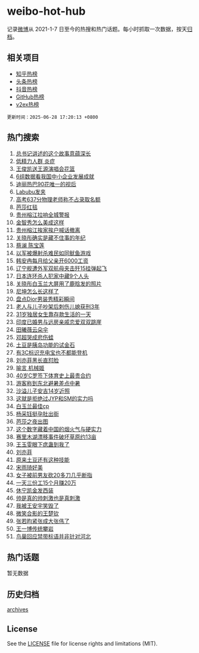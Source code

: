 # weibo-hot-hub

记录[微博](https://www.weibo.com)从 2021-1-7 日至今的热搜和热门话题。每小时抓取一次数据，按天[归档](archives)。

## 相关项目

- [知乎热榜](https://github.com/lonnyzhang423/zhihu-hot-hub)
- [头条热榜](https://github.com/lonnyzhang423/toutiao-hot-hub)
- [抖音热榜](https://github.com/lonnyzhang423/douyin-hot-hub)
- [GitHub热榜](https://github.com/lonnyzhang423/github-hot-hub)
- [v2ex热榜](https://github.com/lonnyzhang423/v2ex-hot-hub)


`更新时间：2025-06-28 17:20:13 +0800`

## 热门搜索

1. [总书记讲述的这个故事意蕴深长](https://m.weibo.cn/search?containerid=100103type%3D1%26t%3D10%26q%3D%23%E6%80%BB%E4%B9%A6%E8%AE%B0%E8%AE%B2%E8%BF%B0%E7%9A%84%E8%BF%99%E4%B8%AA%E6%95%85%E4%BA%8B%E6%84%8F%E8%95%B4%E6%B7%B1%E9%95%BF%23&stream_entry_id=51&isnewpage=1&extparam=seat%3D1%26q%3D%2523%25E6%2580%25BB%25E4%25B9%25A6%25E8%25AE%25B0%25E8%25AE%25B2%25E8%25BF%25B0%25E7%259A%2584%25E8%25BF%2599%25E4%25B8%25AA%25E6%2595%2585%25E4%25BA%258B%25E6%2584%258F%25E8%2595%25B4%25E6%25B7%25B1%25E9%2595%25BF%2523%26c_type%3D51%26dgr%3D0%26stream_entry_id%3D51%26cate%3D10103%26pos%3D0%26filter_type%3Drealtimehot%26display_time%3D1751102412%26pre_seqid%3D17511024123960160677766)
1. [低精力人群 炎症](https://m.weibo.cn/search?containerid=100103type%3D1%26t%3D10%26q%3D%E4%BD%8E%E7%B2%BE%E5%8A%9B%E4%BA%BA%E7%BE%A4+%E7%82%8E%E7%97%87&stream_entry_id=31&isnewpage=1&extparam=seat%3D1%26q%3D%25E4%25BD%258E%25E7%25B2%25BE%25E5%258A%259B%25E4%25BA%25BA%25E7%25BE%25A4%2520%25E7%2582%258E%25E7%2597%2587%26c_type%3D31%26dgr%3D0%26stream_entry_id%3D31%26cate%3D5001%26flag%3D2%26lcate%3D5001%26band_rank%3D1%26realpos%3D1%26pos%3D0%26filter_type%3Drealtimehot%26display_time%3D1751102412%26pre_seqid%3D17511024123960160677766)
1. [王俊凯送王源演唱会花篮](https://m.weibo.cn/search?containerid=100103type%3D1%26t%3D10%26q%3D%23%E7%8E%8B%E4%BF%8A%E5%87%AF%E9%80%81%E7%8E%8B%E6%BA%90%E6%BC%94%E5%94%B1%E4%BC%9A%E8%8A%B1%E7%AF%AE%23&stream_entry_id=31&isnewpage=1&extparam=seat%3D1%26q%3D%2523%25E7%258E%258B%25E4%25BF%258A%25E5%2587%25AF%25E9%2580%2581%25E7%258E%258B%25E6%25BA%2590%25E6%25BC%2594%25E5%2594%25B1%25E4%25BC%259A%25E8%258A%25B1%25E7%25AF%25AE%2523%26c_type%3D31%26dgr%3D0%26stream_entry_id%3D31%26cate%3D5001%26flag%3D1%26lcate%3D5001%26band_rank%3D2%26realpos%3D2%26pos%3D1%26filter_type%3Drealtimehot%26display_time%3D1751102412%26pre_seqid%3D17511024123960160677766)
1. [6组数据看我国中小企业发展成就](https://m.weibo.cn/search?containerid=100103type%3D1%26t%3D10%26q%3D%236%E7%BB%84%E6%95%B0%E6%8D%AE%E7%9C%8B%E6%88%91%E5%9B%BD%E4%B8%AD%E5%B0%8F%E4%BC%81%E4%B8%9A%E5%8F%91%E5%B1%95%E6%88%90%E5%B0%B1%23&stream_entry_id=31&isnewpage=1&extparam=seat%3D1%26q%3D%25236%25E7%25BB%2584%25E6%2595%25B0%25E6%258D%25AE%25E7%259C%258B%25E6%2588%2591%25E5%259B%25BD%25E4%25B8%25AD%25E5%25B0%258F%25E4%25BC%2581%25E4%25B8%259A%25E5%258F%2591%25E5%25B1%2595%25E6%2588%2590%25E5%25B0%25B1%2523%26c_type%3D31%26dgr%3D0%26stream_entry_id%3D31%26cate%3D5001%26flag%3D1%26lcate%3D5001%26band_rank%3D3%26realpos%3D3%26pos%3D2%26filter_type%3Drealtimehot%26display_time%3D1751102412%26pre_seqid%3D17511024123960160677766)
1. [迪丽热巴90花唯一的视后](https://m.weibo.cn/search?containerid=100103type%3D1%26t%3D10%26q%3D%23%E8%BF%AA%E4%B8%BD%E7%83%AD%E5%B7%B490%E8%8A%B1%E5%94%AF%E4%B8%80%E7%9A%84%E8%A7%86%E5%90%8E%23&stream_entry_id=31&isnewpage=1&extparam=seat%3D1%26q%3D%2523%25E8%25BF%25AA%25E4%25B8%25BD%25E7%2583%25AD%25E5%25B7%25B490%25E8%258A%25B1%25E5%2594%25AF%25E4%25B8%2580%25E7%259A%2584%25E8%25A7%2586%25E5%2590%258E%2523%26c_type%3D31%26dgr%3D0%26stream_entry_id%3D31%26cate%3D5001%26flag%3D2%26lcate%3D5001%26band_rank%3D4%26realpos%3D4%26pos%3D3%26filter_type%3Drealtimehot%26display_time%3D1751102412%26pre_seqid%3D17511024123960160677766)
1. [Labubu发夹](https://m.weibo.cn/search?containerid=100103type%3D1%26t%3D10%26q%3DLabubu%E5%8F%91%E5%A4%B9&stream_entry_id=31&isnewpage=1&extparam=seat%3D1%26q%3DLabubu%25E5%258F%2591%25E5%25A4%25B9%26c_type%3D31%26dgr%3D0%26stream_entry_id%3D31%26cate%3D5001%26flag%3D1%26lcate%3D5001%26band_rank%3D5%26realpos%3D5%26pos%3D4%26filter_type%3Drealtimehot%26display_time%3D1751102412%26pre_seqid%3D17511024123960160677766)
1. [高考637分物理老师称不占录取名额](https://m.weibo.cn/search?containerid=100103type%3D1%26t%3D10%26q%3D%23%E9%AB%98%E8%80%83637%E5%88%86%E7%89%A9%E7%90%86%E8%80%81%E5%B8%88%E7%A7%B0%E4%B8%8D%E5%8D%A0%E5%BD%95%E5%8F%96%E5%90%8D%E9%A2%9D%23&stream_entry_id=31&isnewpage=1&extparam=seat%3D1%26q%3D%2523%25E9%25AB%2598%25E8%2580%2583637%25E5%2588%2586%25E7%2589%25A9%25E7%2590%2586%25E8%2580%2581%25E5%25B8%2588%25E7%25A7%25B0%25E4%25B8%258D%25E5%258D%25A0%25E5%25BD%2595%25E5%258F%2596%25E5%2590%258D%25E9%25A2%259D%2523%26c_type%3D31%26dgr%3D0%26stream_entry_id%3D31%26cate%3D5001%26flag%3D0%26lcate%3D5001%26band_rank%3D6%26realpos%3D6%26pos%3D5%26filter_type%3Drealtimehot%26display_time%3D1751102412%26pre_seqid%3D17511024123960160677766)
1. [芭莎红毯](https://m.weibo.cn/search?containerid=100103type%3D1%26t%3D10%26q%3D%E8%8A%AD%E8%8E%8E%E7%BA%A2%E6%AF%AF&stream_entry_id=31&isnewpage=1&extparam=seat%3D1%26q%3D%25E8%258A%25AD%25E8%258E%258E%25E7%25BA%25A2%25E6%25AF%25AF%26c_type%3D31%26dgr%3D0%26stream_entry_id%3D31%26cate%3D5001%26flag%3D2%26lcate%3D5001%26band_rank%3D7%26realpos%3D7%26pos%3D6%26filter_type%3Drealtimehot%26display_time%3D1751102412%26pre_seqid%3D17511024123960160677766)
1. [贵州榕江拉响全城警报](https://m.weibo.cn/search?containerid=100103type%3D1%26t%3D10%26q%3D%23%E8%B4%B5%E5%B7%9E%E6%A6%95%E6%B1%9F%E6%8B%89%E5%93%8D%E5%85%A8%E5%9F%8E%E8%AD%A6%E6%8A%A5%23&stream_entry_id=31&isnewpage=1&extparam=seat%3D1%26q%3D%2523%25E8%25B4%25B5%25E5%25B7%259E%25E6%25A6%2595%25E6%25B1%259F%25E6%258B%2589%25E5%2593%258D%25E5%2585%25A8%25E5%259F%258E%25E8%25AD%25A6%25E6%258A%25A5%2523%26c_type%3D31%26dgr%3D0%26stream_entry_id%3D31%26cate%3D5001%26flag%3D0%26lcate%3D5001%26band_rank%3D8%26realpos%3D8%26pos%3D7%26filter_type%3Drealtimehot%26display_time%3D1751102412%26pre_seqid%3D17511024123960160677766)
1. [金智秀怎么美成这样](https://m.weibo.cn/search?containerid=100103type%3D1%26t%3D10%26q%3D%E9%87%91%E6%99%BA%E7%A7%80%E6%80%8E%E4%B9%88%E7%BE%8E%E6%88%90%E8%BF%99%E6%A0%B7&stream_entry_id=31&isnewpage=1&extparam=seat%3D1%26q%3D%25E9%2587%2591%25E6%2599%25BA%25E7%25A7%2580%25E6%2580%258E%25E4%25B9%2588%25E7%25BE%258E%25E6%2588%2590%25E8%25BF%2599%25E6%25A0%25B7%26c_type%3D31%26dgr%3D0%26stream_entry_id%3D31%26cate%3D5001%26flag%3D1%26lcate%3D5001%26band_rank%3D9%26realpos%3D9%26pos%3D8%26filter_type%3Drealtimehot%26display_time%3D1751102412%26pre_seqid%3D17511024123960160677766)
1. [贵州榕江挨家挨户喊话撤离](https://m.weibo.cn/search?containerid=100103type%3D1%26t%3D10%26q%3D%23%E8%B4%B5%E5%B7%9E%E6%A6%95%E6%B1%9F%E6%8C%A8%E5%AE%B6%E6%8C%A8%E6%88%B7%E5%96%8A%E8%AF%9D%E6%92%A4%E7%A6%BB%23&stream_entry_id=31&isnewpage=1&extparam=seat%3D1%26q%3D%2523%25E8%25B4%25B5%25E5%25B7%259E%25E6%25A6%2595%25E6%25B1%259F%25E6%258C%25A8%25E5%25AE%25B6%25E6%258C%25A8%25E6%2588%25B7%25E5%2596%258A%25E8%25AF%259D%25E6%2592%25A4%25E7%25A6%25BB%2523%26c_type%3D31%26dgr%3D0%26stream_entry_id%3D31%26cate%3D5001%26flag%3D1%26lcate%3D5001%26band_rank%3D10%26realpos%3D10%26pos%3D9%26filter_type%3Drealtimehot%26display_time%3D1751102412%26pre_seqid%3D17511024123960160677766)
1. [关晓彤确实是藏不住事的年纪](https://m.weibo.cn/search?containerid=100103type%3D1%26t%3D10%26q%3D%23%E5%85%B3%E6%99%93%E5%BD%A4%E7%A1%AE%E5%AE%9E%E6%98%AF%E8%97%8F%E4%B8%8D%E4%BD%8F%E4%BA%8B%E7%9A%84%E5%B9%B4%E7%BA%AA%23&stream_entry_id=31&isnewpage=1&extparam=seat%3D1%26q%3D%2523%25E5%2585%25B3%25E6%2599%2593%25E5%25BD%25A4%25E7%25A1%25AE%25E5%25AE%259E%25E6%2598%25AF%25E8%2597%258F%25E4%25B8%258D%25E4%25BD%258F%25E4%25BA%258B%25E7%259A%2584%25E5%25B9%25B4%25E7%25BA%25AA%2523%26c_type%3D31%26dgr%3D0%26stream_entry_id%3D31%26cate%3D5001%26flag%3D2%26lcate%3D5001%26band_rank%3D11%26realpos%3D11%26pos%3D10%26filter_type%3Drealtimehot%26display_time%3D1751102412%26pre_seqid%3D17511024123960160677766)
1. [蔡澜 陈宝莲](https://m.weibo.cn/search?containerid=100103type%3D1%26t%3D10%26q%3D%E8%94%A1%E6%BE%9C+%E9%99%88%E5%AE%9D%E8%8E%B2&stream_entry_id=31&isnewpage=1&extparam=seat%3D1%26q%3D%25E8%2594%25A1%25E6%25BE%259C%2520%25E9%2599%2588%25E5%25AE%259D%25E8%258E%25B2%26c_type%3D31%26dgr%3D0%26stream_entry_id%3D31%26cate%3D5001%26flag%3D0%26lcate%3D5001%26band_rank%3D12%26realpos%3D12%26pos%3D11%26filter_type%3Drealtimehot%26display_time%3D1751102412%26pre_seqid%3D17511024123960160677766)
1. [以军被爆射杀难民如同鱿鱼游戏](https://m.weibo.cn/search?containerid=100103type%3D1%26t%3D10%26q%3D%23%E4%BB%A5%E5%86%9B%E8%A2%AB%E7%88%86%E5%B0%84%E6%9D%80%E9%9A%BE%E6%B0%91%E5%A6%82%E5%90%8C%E9%B1%BF%E9%B1%BC%E6%B8%B8%E6%88%8F%23&stream_entry_id=31&isnewpage=1&extparam=seat%3D1%26q%3D%2523%25E4%25BB%25A5%25E5%2586%259B%25E8%25A2%25AB%25E7%2588%2586%25E5%25B0%2584%25E6%259D%2580%25E9%259A%25BE%25E6%25B0%2591%25E5%25A6%2582%25E5%2590%258C%25E9%25B1%25BF%25E9%25B1%25BC%25E6%25B8%25B8%25E6%2588%258F%2523%26c_type%3D31%26dgr%3D0%26stream_entry_id%3D31%26cate%3D5001%26flag%3D0%26lcate%3D5001%26band_rank%3D13%26realpos%3D13%26pos%3D12%26filter_type%3Drealtimehot%26display_time%3D1751102412%26pre_seqid%3D17511024123960160677766)
1. [韩安冉每月给父亲开6000工资](https://m.weibo.cn/search?containerid=100103type%3D1%26t%3D10%26q%3D%23%E9%9F%A9%E5%AE%89%E5%86%89%E6%AF%8F%E6%9C%88%E7%BB%99%E7%88%B6%E4%BA%B2%E5%BC%806000%E5%B7%A5%E8%B5%84%23&stream_entry_id=31&isnewpage=1&extparam=seat%3D1%26q%3D%2523%25E9%259F%25A9%25E5%25AE%2589%25E5%2586%2589%25E6%25AF%258F%25E6%259C%2588%25E7%25BB%2599%25E7%2588%25B6%25E4%25BA%25B2%25E5%25BC%25806000%25E5%25B7%25A5%25E8%25B5%2584%2523%26c_type%3D31%26dgr%3D0%26stream_entry_id%3D31%26cate%3D5001%26flag%3D1%26lcate%3D5001%26band_rank%3D14%26realpos%3D14%26pos%3D13%26filter_type%3Drealtimehot%26display_time%3D1751102412%26pre_seqid%3D17511024123960160677766)
1. [辽宁舰遭外军双航母夹击歼15挂弹起飞](https://m.weibo.cn/search?containerid=100103type%3D1%26t%3D10%26q%3D%23%E8%BE%BD%E5%AE%81%E8%88%B0%E9%81%AD%E5%A4%96%E5%86%9B%E5%8F%8C%E8%88%AA%E6%AF%8D%E5%A4%B9%E5%87%BB%E6%AD%BC15%E6%8C%82%E5%BC%B9%E8%B5%B7%E9%A3%9E%23&stream_entry_id=31&isnewpage=1&extparam=seat%3D1%26q%3D%2523%25E8%25BE%25BD%25E5%25AE%2581%25E8%2588%25B0%25E9%2581%25AD%25E5%25A4%2596%25E5%2586%259B%25E5%258F%258C%25E8%2588%25AA%25E6%25AF%258D%25E5%25A4%25B9%25E5%2587%25BB%25E6%25AD%25BC15%25E6%258C%2582%25E5%25BC%25B9%25E8%25B5%25B7%25E9%25A3%259E%2523%26c_type%3D31%26dgr%3D0%26stream_entry_id%3D31%26cate%3D5001%26flag%3D0%26lcate%3D5001%26band_rank%3D15%26realpos%3D15%26pos%3D14%26filter_type%3Drealtimehot%26display_time%3D1751102412%26pre_seqid%3D17511024123960160677766)
1. [日本连环杀人犯家中藏9个人头](https://m.weibo.cn/search?containerid=100103type%3D1%26t%3D10%26q%3D%23%E6%97%A5%E6%9C%AC%E8%BF%9E%E7%8E%AF%E6%9D%80%E4%BA%BA%E7%8A%AF%E5%AE%B6%E4%B8%AD%E8%97%8F9%E4%B8%AA%E4%BA%BA%E5%A4%B4%23&stream_entry_id=31&isnewpage=1&extparam=seat%3D1%26q%3D%2523%25E6%2597%25A5%25E6%259C%25AC%25E8%25BF%259E%25E7%258E%25AF%25E6%259D%2580%25E4%25BA%25BA%25E7%258A%25AF%25E5%25AE%25B6%25E4%25B8%25AD%25E8%2597%258F9%25E4%25B8%25AA%25E4%25BA%25BA%25E5%25A4%25B4%2523%26c_type%3D31%26dgr%3D0%26stream_entry_id%3D31%26cate%3D5001%26flag%3D2%26lcate%3D5001%26band_rank%3D16%26realpos%3D16%26pos%3D15%26filter_type%3Drealtimehot%26display_time%3D1751102412%26pre_seqid%3D17511024123960160677766)
1. [关晓彤白玉兰大屏用了鹿晗发的照片](https://m.weibo.cn/search?containerid=100103type%3D1%26t%3D10%26q%3D%23%E5%85%B3%E6%99%93%E5%BD%A4%E7%99%BD%E7%8E%89%E5%85%B0%E5%A4%A7%E5%B1%8F%E7%94%A8%E4%BA%86%E9%B9%BF%E6%99%97%E5%8F%91%E7%9A%84%E7%85%A7%E7%89%87%23&stream_entry_id=31&isnewpage=1&extparam=seat%3D1%26q%3D%2523%25E5%2585%25B3%25E6%2599%2593%25E5%25BD%25A4%25E7%2599%25BD%25E7%258E%2589%25E5%2585%25B0%25E5%25A4%25A7%25E5%25B1%258F%25E7%2594%25A8%25E4%25BA%2586%25E9%25B9%25BF%25E6%2599%2597%25E5%258F%2591%25E7%259A%2584%25E7%2585%25A7%25E7%2589%2587%2523%26c_type%3D31%26dgr%3D0%26stream_entry_id%3D31%26cate%3D5001%26flag%3D0%26lcate%3D5001%26band_rank%3D17%26realpos%3D17%26pos%3D16%26filter_type%3Drealtimehot%26display_time%3D1751102412%26pre_seqid%3D17511024123960160677766)
1. [尼坤怎么长这样了](https://m.weibo.cn/search?containerid=100103type%3D1%26t%3D10%26q%3D%23%E5%B0%BC%E5%9D%A4%E6%80%8E%E4%B9%88%E9%95%BF%E8%BF%99%E6%A0%B7%E4%BA%86%23&stream_entry_id=31&isnewpage=1&extparam=seat%3D1%26q%3D%2523%25E5%25B0%25BC%25E5%259D%25A4%25E6%2580%258E%25E4%25B9%2588%25E9%2595%25BF%25E8%25BF%2599%25E6%25A0%25B7%25E4%25BA%2586%2523%26c_type%3D31%26dgr%3D0%26stream_entry_id%3D31%26cate%3D5001%26flag%3D0%26lcate%3D5001%26band_rank%3D18%26realpos%3D18%26pos%3D17%26filter_type%3Drealtimehot%26display_time%3D1751102412%26pre_seqid%3D17511024123960160677766)
1. [盘点Dior男装秀精彩瞬间](https://m.weibo.cn/search?containerid=100103type%3D1%26t%3D10%26q%3D%23%E7%9B%98%E7%82%B9Dior%E7%94%B7%E8%A3%85%E7%A7%80%E7%B2%BE%E5%BD%A9%E7%9E%AC%E9%97%B4%23&stream_entry_id=31&isnewpage=1&extparam=seat%3D1%26q%3D%2523%25E7%259B%2598%25E7%2582%25B9Dior%25E7%2594%25B7%25E8%25A3%2585%25E7%25A7%2580%25E7%25B2%25BE%25E5%25BD%25A9%25E7%259E%25AC%25E9%2597%25B4%2523%26c_type%3D31%26dgr%3D0%26stream_entry_id%3D31%26cate%3D5001%26flag%3D1%26lcate%3D5001%26band_rank%3D19%26realpos%3D19%26pos%3D18%26filter_type%3Drealtimehot%26display_time%3D1751102412%26pre_seqid%3D17511024123960160677766)
1. [老人与儿子吵架后刺伤儿媳获刑3年](https://m.weibo.cn/search?containerid=100103type%3D1%26t%3D10%26q%3D%23%E8%80%81%E4%BA%BA%E4%B8%8E%E5%84%BF%E5%AD%90%E5%90%B5%E6%9E%B6%E5%90%8E%E5%88%BA%E4%BC%A4%E5%84%BF%E5%AA%B3%E8%8E%B7%E5%88%913%E5%B9%B4%23&stream_entry_id=31&isnewpage=1&extparam=seat%3D1%26q%3D%2523%25E8%2580%2581%25E4%25BA%25BA%25E4%25B8%258E%25E5%2584%25BF%25E5%25AD%2590%25E5%2590%25B5%25E6%259E%25B6%25E5%2590%258E%25E5%2588%25BA%25E4%25BC%25A4%25E5%2584%25BF%25E5%25AA%25B3%25E8%258E%25B7%25E5%2588%25913%25E5%25B9%25B4%2523%26c_type%3D31%26dgr%3D0%26stream_entry_id%3D31%26cate%3D5001%26flag%3D1%26lcate%3D5001%26band_rank%3D20%26realpos%3D20%26pos%3D19%26filter_type%3Drealtimehot%26display_time%3D1751102412%26pre_seqid%3D17511024123960160677766)
1. [31岁独居女生靠存款生活的一天](https://m.weibo.cn/search?containerid=100103type%3D1%26t%3D10%26q%3D31%E5%B2%81%E7%8B%AC%E5%B1%85%E5%A5%B3%E7%94%9F%E9%9D%A0%E5%AD%98%E6%AC%BE%E7%94%9F%E6%B4%BB%E7%9A%84%E4%B8%80%E5%A4%A9&stream_entry_id=31&isnewpage=1&extparam=seat%3D1%26q%3D31%25E5%25B2%2581%25E7%258B%25AC%25E5%25B1%2585%25E5%25A5%25B3%25E7%2594%259F%25E9%259D%25A0%25E5%25AD%2598%25E6%25AC%25BE%25E7%2594%259F%25E6%25B4%25BB%25E7%259A%2584%25E4%25B8%2580%25E5%25A4%25A9%26c_type%3D31%26dgr%3D0%26stream_entry_id%3D31%26cate%3D5001%26flag%3D0%26lcate%3D5001%26band_rank%3D21%26realpos%3D21%26pos%3D20%26filter_type%3Drealtimehot%26display_time%3D1751102412%26pre_seqid%3D17511024123960160677766)
1. [印度已婚男与远房亲戚恋爱双双跳崖](https://m.weibo.cn/search?containerid=100103type%3D1%26t%3D10%26q%3D%23%E5%8D%B0%E5%BA%A6%E5%B7%B2%E5%A9%9A%E7%94%B7%E4%B8%8E%E8%BF%9C%E6%88%BF%E4%BA%B2%E6%88%9A%E6%81%8B%E7%88%B1%E5%8F%8C%E5%8F%8C%E8%B7%B3%E5%B4%96%23&stream_entry_id=31&isnewpage=1&extparam=seat%3D1%26q%3D%2523%25E5%258D%25B0%25E5%25BA%25A6%25E5%25B7%25B2%25E5%25A9%259A%25E7%2594%25B7%25E4%25B8%258E%25E8%25BF%259C%25E6%2588%25BF%25E4%25BA%25B2%25E6%2588%259A%25E6%2581%258B%25E7%2588%25B1%25E5%258F%258C%25E5%258F%258C%25E8%25B7%25B3%25E5%25B4%2596%2523%26c_type%3D31%26dgr%3D0%26stream_entry_id%3D31%26cate%3D5001%26flag%3D1%26lcate%3D5001%26band_rank%3D22%26realpos%3D22%26pos%3D21%26filter_type%3Drealtimehot%26display_time%3D1751102412%26pre_seqid%3D17511024123960160677766)
1. [田曦薇云朵伞](https://m.weibo.cn/search?containerid=100103type%3D1%26t%3D10%26q%3D%23%E7%94%B0%E6%9B%A6%E8%96%87%E4%BA%91%E6%9C%B5%E4%BC%9E%23&stream_entry_id=31&isnewpage=1&extparam=seat%3D1%26q%3D%2523%25E7%2594%25B0%25E6%259B%25A6%25E8%2596%2587%25E4%25BA%2591%25E6%259C%25B5%25E4%25BC%259E%2523%26c_type%3D31%26dgr%3D0%26stream_entry_id%3D31%26cate%3D5001%26flag%3D1%26lcate%3D5001%26band_rank%3D23%26realpos%3D23%26pos%3D22%26filter_type%3Drealtimehot%26display_time%3D1751102412%26pre_seqid%3D17511024123960160677766)
1. [邓超哭成悲伤蛙](https://m.weibo.cn/search?containerid=100103type%3D1%26t%3D10%26q%3D%E9%82%93%E8%B6%85%E5%93%AD%E6%88%90%E6%82%B2%E4%BC%A4%E8%9B%99&stream_entry_id=31&isnewpage=1&extparam=seat%3D1%26q%3D%25E9%2582%2593%25E8%25B6%2585%25E5%2593%25AD%25E6%2588%2590%25E6%2582%25B2%25E4%25BC%25A4%25E8%259B%2599%26c_type%3D31%26dgr%3D0%26stream_entry_id%3D31%26cate%3D5001%26flag%3D0%26lcate%3D5001%26band_rank%3D24%26realpos%3D24%26pos%3D23%26filter_type%3Drealtimehot%26display_time%3D1751102412%26pre_seqid%3D17511024123960160677766)
1. [土豆是胰岛功能的试金石](https://m.weibo.cn/search?containerid=100103type%3D1%26t%3D10%26q%3D%23%E5%9C%9F%E8%B1%86%E6%98%AF%E8%83%B0%E5%B2%9B%E5%8A%9F%E8%83%BD%E7%9A%84%E8%AF%95%E9%87%91%E7%9F%B3%23&stream_entry_id=31&isnewpage=1&extparam=seat%3D1%26q%3D%2523%25E5%259C%259F%25E8%25B1%2586%25E6%2598%25AF%25E8%2583%25B0%25E5%25B2%259B%25E5%258A%259F%25E8%2583%25BD%25E7%259A%2584%25E8%25AF%2595%25E9%2587%2591%25E7%259F%25B3%2523%26c_type%3D31%26dgr%3D0%26stream_entry_id%3D31%26cate%3D5001%26flag%3D0%26lcate%3D5001%26band_rank%3D25%26realpos%3D25%26pos%3D24%26filter_type%3Drealtimehot%26display_time%3D1751102412%26pre_seqid%3D17511024123960160677766)
1. [有3C标识充电宝也不都能登机](https://m.weibo.cn/search?containerid=100103type%3D1%26t%3D10%26q%3D%23%E6%9C%893C%E6%A0%87%E8%AF%86%E5%85%85%E7%94%B5%E5%AE%9D%E4%B9%9F%E4%B8%8D%E9%83%BD%E8%83%BD%E7%99%BB%E6%9C%BA%23&stream_entry_id=31&isnewpage=1&extparam=seat%3D1%26q%3D%2523%25E6%259C%25893C%25E6%25A0%2587%25E8%25AF%2586%25E5%2585%2585%25E7%2594%25B5%25E5%25AE%259D%25E4%25B9%259F%25E4%25B8%258D%25E9%2583%25BD%25E8%2583%25BD%25E7%2599%25BB%25E6%259C%25BA%2523%26c_type%3D31%26dgr%3D0%26stream_entry_id%3D31%26cate%3D5001%26flag%3D0%26lcate%3D5001%26band_rank%3D26%26realpos%3D26%26pos%3D25%26filter_type%3Drealtimehot%26display_time%3D1751102412%26pre_seqid%3D17511024123960160677766)
1. [刘亦菲黑长直怼脸](https://m.weibo.cn/search?containerid=100103type%3D1%26t%3D10%26q%3D%23%E5%88%98%E4%BA%A6%E8%8F%B2%E9%BB%91%E9%95%BF%E7%9B%B4%E6%80%BC%E8%84%B8%23&stream_entry_id=31&isnewpage=1&extparam=seat%3D1%26q%3D%2523%25E5%2588%2598%25E4%25BA%25A6%25E8%258F%25B2%25E9%25BB%2591%25E9%2595%25BF%25E7%259B%25B4%25E6%2580%25BC%25E8%2584%25B8%2523%26c_type%3D31%26dgr%3D0%26stream_entry_id%3D31%26cate%3D5001%26flag%3D0%26lcate%3D5001%26band_rank%3D27%26realpos%3D27%26pos%3D26%26filter_type%3Drealtimehot%26display_time%3D1751102412%26pre_seqid%3D17511024123960160677766)
1. [喻言 机械姬](https://m.weibo.cn/search?containerid=100103type%3D1%26t%3D10%26q%3D%E5%96%BB%E8%A8%80+%E6%9C%BA%E6%A2%B0%E5%A7%AC&stream_entry_id=31&isnewpage=1&extparam=seat%3D1%26q%3D%25E5%2596%25BB%25E8%25A8%2580%2520%25E6%259C%25BA%25E6%25A2%25B0%25E5%25A7%25AC%26c_type%3D31%26dgr%3D0%26stream_entry_id%3D31%26cate%3D5001%26flag%3D1%26lcate%3D5001%26band_rank%3D28%26realpos%3D28%26pos%3D27%26filter_type%3Drealtimehot%26display_time%3D1751102412%26pre_seqid%3D17511024123960160677766)
1. [40岁C罗签下体育史上最贵合约](https://m.weibo.cn/search?containerid=100103type%3D1%26t%3D10%26q%3D%2340%E5%B2%81C%E7%BD%97%E7%AD%BE%E4%B8%8B%E4%BD%93%E8%82%B2%E5%8F%B2%E4%B8%8A%E6%9C%80%E8%B4%B5%E5%90%88%E7%BA%A6%23&stream_entry_id=31&isnewpage=1&extparam=seat%3D1%26q%3D%252340%25E5%25B2%2581C%25E7%25BD%2597%25E7%25AD%25BE%25E4%25B8%258B%25E4%25BD%2593%25E8%2582%25B2%25E5%258F%25B2%25E4%25B8%258A%25E6%259C%2580%25E8%25B4%25B5%25E5%2590%2588%25E7%25BA%25A6%2523%26c_type%3D31%26dgr%3D0%26stream_entry_id%3D31%26cate%3D5001%26flag%3D1%26lcate%3D5001%26band_rank%3D29%26realpos%3D29%26pos%3D28%26filter_type%3Drealtimehot%26display_time%3D1751102412%26pre_seqid%3D17511024123960160677766)
1. [游客称到东北避暑差点中暑](https://m.weibo.cn/search?containerid=100103type%3D1%26t%3D10%26q%3D%23%E6%B8%B8%E5%AE%A2%E7%A7%B0%E5%88%B0%E4%B8%9C%E5%8C%97%E9%81%BF%E6%9A%91%E5%B7%AE%E7%82%B9%E4%B8%AD%E6%9A%91%23&stream_entry_id=31&isnewpage=1&extparam=seat%3D1%26q%3D%2523%25E6%25B8%25B8%25E5%25AE%25A2%25E7%25A7%25B0%25E5%2588%25B0%25E4%25B8%259C%25E5%258C%2597%25E9%2581%25BF%25E6%259A%2591%25E5%25B7%25AE%25E7%2582%25B9%25E4%25B8%25AD%25E6%259A%2591%2523%26c_type%3D31%26dgr%3D0%26stream_entry_id%3D31%26cate%3D5001%26flag%3D1%26lcate%3D5001%26band_rank%3D30%26realpos%3D30%26pos%3D29%26filter_type%3Drealtimehot%26display_time%3D1751102412%26pre_seqid%3D17511024123960160677766)
1. [沙溢儿子安吉14岁近照](https://m.weibo.cn/search?containerid=100103type%3D1%26t%3D10%26q%3D%23%E6%B2%99%E6%BA%A2%E5%84%BF%E5%AD%90%E5%AE%89%E5%90%8914%E5%B2%81%E8%BF%91%E7%85%A7%23&stream_entry_id=31&isnewpage=1&extparam=seat%3D1%26q%3D%2523%25E6%25B2%2599%25E6%25BA%25A2%25E5%2584%25BF%25E5%25AD%2590%25E5%25AE%2589%25E5%2590%258914%25E5%25B2%2581%25E8%25BF%2591%25E7%2585%25A7%2523%26c_type%3D31%26dgr%3D0%26stream_entry_id%3D31%26cate%3D5001%26flag%3D0%26lcate%3D5001%26band_rank%3D31%26realpos%3D31%26pos%3D30%26filter_type%3Drealtimehot%26display_time%3D1751102412%26pre_seqid%3D17511024123960160677766)
1. [这就是拒绝过JYP和SM的实力吗](https://m.weibo.cn/search?containerid=100103type%3D1%26t%3D10%26q%3D%E8%BF%99%E5%B0%B1%E6%98%AF%E6%8B%92%E7%BB%9D%E8%BF%87JYP%E5%92%8CSM%E7%9A%84%E5%AE%9E%E5%8A%9B%E5%90%97&stream_entry_id=31&isnewpage=1&extparam=seat%3D1%26q%3D%25E8%25BF%2599%25E5%25B0%25B1%25E6%2598%25AF%25E6%258B%2592%25E7%25BB%259D%25E8%25BF%2587JYP%25E5%2592%258CSM%25E7%259A%2584%25E5%25AE%259E%25E5%258A%259B%25E5%2590%2597%26c_type%3D31%26dgr%3D0%26stream_entry_id%3D31%26cate%3D5001%26flag%3D1%26lcate%3D5001%26band_rank%3D32%26realpos%3D32%26pos%3D31%26filter_type%3Drealtimehot%26display_time%3D1751102412%26pre_seqid%3D17511024123960160677766)
1. [白玉兰最佳cp](https://m.weibo.cn/search?containerid=100103type%3D1%26t%3D10%26q%3D%23%E7%99%BD%E7%8E%89%E5%85%B0%E6%9C%80%E4%BD%B3cp%23&stream_entry_id=31&isnewpage=1&extparam=seat%3D1%26q%3D%2523%25E7%2599%25BD%25E7%258E%2589%25E5%2585%25B0%25E6%259C%2580%25E4%25BD%25B3cp%2523%26c_type%3D31%26dgr%3D0%26stream_entry_id%3D31%26cate%3D5001%26flag%3D1%26lcate%3D5001%26band_rank%3D33%26realpos%3D33%26pos%3D32%26filter_type%3Drealtimehot%26display_time%3D1751102412%26pre_seqid%3D17511024123960160677766)
1. [杨采钰挺孕肚出街](https://m.weibo.cn/search?containerid=100103type%3D1%26t%3D10%26q%3D%23%E6%9D%A8%E9%87%87%E9%92%B0%E6%8C%BA%E5%AD%95%E8%82%9A%E5%87%BA%E8%A1%97%23&stream_entry_id=31&isnewpage=1&extparam=seat%3D1%26q%3D%2523%25E6%259D%25A8%25E9%2587%2587%25E9%2592%25B0%25E6%258C%25BA%25E5%25AD%2595%25E8%2582%259A%25E5%2587%25BA%25E8%25A1%2597%2523%26c_type%3D31%26dgr%3D0%26stream_entry_id%3D31%26cate%3D5001%26flag%3D0%26lcate%3D5001%26band_rank%3D34%26realpos%3D34%26pos%3D33%26filter_type%3Drealtimehot%26display_time%3D1751102412%26pre_seqid%3D17511024123960160677766)
1. [芭莎之夜出图](https://m.weibo.cn/search?containerid=100103type%3D1%26t%3D10%26q%3D%E8%8A%AD%E8%8E%8E%E4%B9%8B%E5%A4%9C%E5%87%BA%E5%9B%BE&stream_entry_id=31&isnewpage=1&extparam=seat%3D1%26q%3D%25E8%258A%25AD%25E8%258E%258E%25E4%25B9%258B%25E5%25A4%259C%25E5%2587%25BA%25E5%259B%25BE%26c_type%3D31%26dgr%3D0%26stream_entry_id%3D31%26cate%3D5001%26flag%3D0%26lcate%3D5001%26band_rank%3D35%26realpos%3D35%26pos%3D34%26filter_type%3Drealtimehot%26display_time%3D1751102412%26pre_seqid%3D17511024123960160677766)
1. [这个数字藏着中国的烟火气与硬实力](https://m.weibo.cn/search?containerid=100103type%3D1%26t%3D10%26q%3D%23%E8%BF%99%E4%B8%AA%E6%95%B0%E5%AD%97%E8%97%8F%E7%9D%80%E4%B8%AD%E5%9B%BD%E7%9A%84%E7%83%9F%E7%81%AB%E6%B0%94%E4%B8%8E%E7%A1%AC%E5%AE%9E%E5%8A%9B%23&stream_entry_id=31&isnewpage=1&extparam=seat%3D1%26q%3D%2523%25E8%25BF%2599%25E4%25B8%25AA%25E6%2595%25B0%25E5%25AD%2597%25E8%2597%258F%25E7%259D%2580%25E4%25B8%25AD%25E5%259B%25BD%25E7%259A%2584%25E7%2583%259F%25E7%2581%25AB%25E6%25B0%2594%25E4%25B8%258E%25E7%25A1%25AC%25E5%25AE%259E%25E5%258A%259B%2523%26c_type%3D31%26dgr%3D0%26stream_entry_id%3D31%26cate%3D5001%26flag%3D1%26lcate%3D5001%26band_rank%3D36%26realpos%3D36%26pos%3D35%26filter_type%3Drealtimehot%26display_time%3D1751102412%26pre_seqid%3D17511024123960160677766)
1. [赛里木湖漂移事件破坏草原约13亩](https://m.weibo.cn/search?containerid=100103type%3D1%26t%3D10%26q%3D%23%E8%B5%9B%E9%87%8C%E6%9C%A8%E6%B9%96%E6%BC%82%E7%A7%BB%E4%BA%8B%E4%BB%B6%E7%A0%B4%E5%9D%8F%E8%8D%89%E5%8E%9F%E7%BA%A613%E4%BA%A9%23&stream_entry_id=31&isnewpage=1&extparam=seat%3D1%26q%3D%2523%25E8%25B5%259B%25E9%2587%258C%25E6%259C%25A8%25E6%25B9%2596%25E6%25BC%2582%25E7%25A7%25BB%25E4%25BA%258B%25E4%25BB%25B6%25E7%25A0%25B4%25E5%259D%258F%25E8%258D%2589%25E5%258E%259F%25E7%25BA%25A613%25E4%25BA%25A9%2523%26c_type%3D31%26dgr%3D0%26stream_entry_id%3D31%26cate%3D5001%26flag%3D1%26lcate%3D5001%26band_rank%3D37%26realpos%3D37%26pos%3D36%26filter_type%3Drealtimehot%26display_time%3D1751102412%26pre_seqid%3D17511024123960160677766)
1. [王玉雯眼下痣蛊到我了](https://m.weibo.cn/search?containerid=100103type%3D1%26t%3D10%26q%3D%E7%8E%8B%E7%8E%89%E9%9B%AF%E7%9C%BC%E4%B8%8B%E7%97%A3%E8%9B%8A%E5%88%B0%E6%88%91%E4%BA%86&stream_entry_id=31&isnewpage=1&extparam=seat%3D1%26q%3D%25E7%258E%258B%25E7%258E%2589%25E9%259B%25AF%25E7%259C%25BC%25E4%25B8%258B%25E7%2597%25A3%25E8%259B%258A%25E5%2588%25B0%25E6%2588%2591%25E4%25BA%2586%26c_type%3D31%26dgr%3D0%26stream_entry_id%3D31%26cate%3D5001%26flag%3D1%26lcate%3D5001%26band_rank%3D38%26realpos%3D38%26pos%3D37%26filter_type%3Drealtimehot%26display_time%3D1751102412%26pre_seqid%3D17511024123960160677766)
1. [刘亦菲](https://m.weibo.cn/search?containerid=100103type%3D1%26t%3D10%26q%3D%E5%88%98%E4%BA%A6%E8%8F%B2&stream_entry_id=31&isnewpage=1&extparam=seat%3D1%26q%3D%25E5%2588%2598%25E4%25BA%25A6%25E8%258F%25B2%26c_type%3D31%26dgr%3D0%26stream_entry_id%3D31%26cate%3D5001%26flag%3D1%26lcate%3D5001%26band_rank%3D39%26realpos%3D39%26pos%3D38%26filter_type%3Drealtimehot%26display_time%3D1751102412%26pre_seqid%3D17511024123960160677766)
1. [原来土豆还有这种技能](https://m.weibo.cn/search?containerid=100103type%3D1%26t%3D10%26q%3D%23%E5%8E%9F%E6%9D%A5%E5%9C%9F%E8%B1%86%E8%BF%98%E6%9C%89%E8%BF%99%E7%A7%8D%E6%8A%80%E8%83%BD%23&stream_entry_id=31&isnewpage=1&extparam=seat%3D1%26q%3D%2523%25E5%258E%259F%25E6%259D%25A5%25E5%259C%259F%25E8%25B1%2586%25E8%25BF%2598%25E6%259C%2589%25E8%25BF%2599%25E7%25A7%258D%25E6%258A%2580%25E8%2583%25BD%2523%26c_type%3D31%26dgr%3D0%26stream_entry_id%3D31%26cate%3D5001%26flag%3D1%26lcate%3D5001%26band_rank%3D40%26realpos%3D40%26pos%3D39%26filter_type%3Drealtimehot%26display_time%3D1751102412%26pre_seqid%3D17511024123960160677766)
1. [宋雨琦好美](https://m.weibo.cn/search?containerid=100103type%3D1%26t%3D10%26q%3D%E5%AE%8B%E9%9B%A8%E7%90%A6%E5%A5%BD%E7%BE%8E&stream_entry_id=31&isnewpage=1&extparam=seat%3D1%26q%3D%25E5%25AE%258B%25E9%259B%25A8%25E7%2590%25A6%25E5%25A5%25BD%25E7%25BE%258E%26c_type%3D31%26dgr%3D0%26stream_entry_id%3D31%26cate%3D5001%26flag%3D0%26lcate%3D5001%26band_rank%3D41%26realpos%3D41%26pos%3D40%26filter_type%3Drealtimehot%26display_time%3D1751102412%26pre_seqid%3D17511024123960160677766)
1. [女子被前男友砍20多刀几乎断指](https://m.weibo.cn/search?containerid=100103type%3D1%26t%3D10%26q%3D%23%E5%A5%B3%E5%AD%90%E8%A2%AB%E5%89%8D%E7%94%B7%E5%8F%8B%E7%A0%8D20%E5%A4%9A%E5%88%80%E5%87%A0%E4%B9%8E%E6%96%AD%E6%8C%87%23&stream_entry_id=31&isnewpage=1&extparam=seat%3D1%26q%3D%2523%25E5%25A5%25B3%25E5%25AD%2590%25E8%25A2%25AB%25E5%2589%258D%25E7%2594%25B7%25E5%258F%258B%25E7%25A0%258D20%25E5%25A4%259A%25E5%2588%2580%25E5%2587%25A0%25E4%25B9%258E%25E6%2596%25AD%25E6%258C%2587%2523%26c_type%3D31%26dgr%3D0%26stream_entry_id%3D31%26cate%3D5001%26flag%3D0%26lcate%3D5001%26band_rank%3D42%26realpos%3D42%26pos%3D41%26filter_type%3Drealtimehot%26display_time%3D1751102412%26pre_seqid%3D17511024123960160677766)
1. [一天三份工15个月赚20万](https://m.weibo.cn/search?containerid=100103type%3D1%26t%3D10%26q%3D%E4%B8%80%E5%A4%A9%E4%B8%89%E4%BB%BD%E5%B7%A515%E4%B8%AA%E6%9C%88%E8%B5%9A20%E4%B8%87&stream_entry_id=31&isnewpage=1&extparam=seat%3D1%26q%3D%25E4%25B8%2580%25E5%25A4%25A9%25E4%25B8%2589%25E4%25BB%25BD%25E5%25B7%25A515%25E4%25B8%25AA%25E6%259C%2588%25E8%25B5%259A20%25E4%25B8%2587%26c_type%3D31%26dgr%3D0%26stream_entry_id%3D31%26cate%3D5001%26flag%3D1%26lcate%3D5001%26band_rank%3D43%26realpos%3D43%26pos%3D42%26filter_type%3Drealtimehot%26display_time%3D1751102412%26pre_seqid%3D17511024123960160677766)
1. [休宁凯金发西装](https://m.weibo.cn/search?containerid=100103type%3D1%26t%3D10%26q%3D%E4%BC%91%E5%AE%81%E5%87%AF%E9%87%91%E5%8F%91%E8%A5%BF%E8%A3%85&stream_entry_id=31&isnewpage=1&extparam=seat%3D1%26q%3D%25E4%25BC%2591%25E5%25AE%2581%25E5%2587%25AF%25E9%2587%2591%25E5%258F%2591%25E8%25A5%25BF%25E8%25A3%2585%26c_type%3D31%26dgr%3D0%26stream_entry_id%3D31%26cate%3D5001%26flag%3D1%26lcate%3D5001%26band_rank%3D44%26realpos%3D44%26pos%3D43%26filter_type%3Drealtimehot%26display_time%3D1751102412%26pre_seqid%3D17511024123960160677766)
1. [帅是真的帅刺激也是真刺激](https://m.weibo.cn/search?containerid=100103type%3D1%26t%3D10%26q%3D%E5%B8%85%E6%98%AF%E7%9C%9F%E7%9A%84%E5%B8%85%E5%88%BA%E6%BF%80%E4%B9%9F%E6%98%AF%E7%9C%9F%E5%88%BA%E6%BF%80&stream_entry_id=31&isnewpage=1&extparam=seat%3D1%26q%3D%25E5%25B8%2585%25E6%2598%25AF%25E7%259C%259F%25E7%259A%2584%25E5%25B8%2585%25E5%2588%25BA%25E6%25BF%2580%25E4%25B9%259F%25E6%2598%25AF%25E7%259C%259F%25E5%2588%25BA%25E6%25BF%2580%26c_type%3D31%26dgr%3D0%26stream_entry_id%3D31%26cate%3D5001%26flag%3D1%26lcate%3D5001%26band_rank%3D45%26realpos%3D45%26pos%3D44%26filter_type%3Drealtimehot%26display_time%3D1751102412%26pre_seqid%3D17511024123960160677766)
1. [我被王安宇笑毁了](https://m.weibo.cn/search?containerid=100103type%3D1%26t%3D10%26q%3D%E6%88%91%E8%A2%AB%E7%8E%8B%E5%AE%89%E5%AE%87%E7%AC%91%E6%AF%81%E4%BA%86&stream_entry_id=31&isnewpage=1&extparam=seat%3D1%26q%3D%25E6%2588%2591%25E8%25A2%25AB%25E7%258E%258B%25E5%25AE%2589%25E5%25AE%2587%25E7%25AC%2591%25E6%25AF%2581%25E4%25BA%2586%26c_type%3D31%26dgr%3D0%26stream_entry_id%3D31%26cate%3D5001%26flag%3D1%26lcate%3D5001%26band_rank%3D46%26realpos%3D46%26pos%3D45%26filter_type%3Drealtimehot%26display_time%3D1751102412%26pre_seqid%3D17511024123960160677766)
1. [微笑合影的王楚钦](https://m.weibo.cn/search?containerid=100103type%3D1%26t%3D10%26q%3D%E5%BE%AE%E7%AC%91%E5%90%88%E5%BD%B1%E7%9A%84%E7%8E%8B%E6%A5%9A%E9%92%A6&stream_entry_id=31&isnewpage=1&extparam=seat%3D1%26q%3D%25E5%25BE%25AE%25E7%25AC%2591%25E5%2590%2588%25E5%25BD%25B1%25E7%259A%2584%25E7%258E%258B%25E6%25A5%259A%25E9%2592%25A6%26c_type%3D31%26dgr%3D0%26stream_entry_id%3D31%26cate%3D5001%26flag%3D1%26lcate%3D5001%26band_rank%3D47%26realpos%3D47%26pos%3D46%26filter_type%3Drealtimehot%26display_time%3D1751102412%26pre_seqid%3D17511024123960160677766)
1. [张若昀紧张成大张伟了](https://m.weibo.cn/search?containerid=100103type%3D1%26t%3D10%26q%3D%E5%BC%A0%E8%8B%A5%E6%98%80%E7%B4%A7%E5%BC%A0%E6%88%90%E5%A4%A7%E5%BC%A0%E4%BC%9F%E4%BA%86&stream_entry_id=31&isnewpage=1&extparam=seat%3D1%26q%3D%25E5%25BC%25A0%25E8%258B%25A5%25E6%2598%2580%25E7%25B4%25A7%25E5%25BC%25A0%25E6%2588%2590%25E5%25A4%25A7%25E5%25BC%25A0%25E4%25BC%259F%25E4%25BA%2586%26c_type%3D31%26dgr%3D0%26stream_entry_id%3D31%26cate%3D5001%26flag%3D1%26lcate%3D5001%26band_rank%3D48%26realpos%3D48%26pos%3D47%26filter_type%3Drealtimehot%26display_time%3D1751102412%26pre_seqid%3D17511024123960160677766)
1. [王一博传统攀岩](https://m.weibo.cn/search?containerid=100103type%3D1%26t%3D10%26q%3D%E7%8E%8B%E4%B8%80%E5%8D%9A%E4%BC%A0%E7%BB%9F%E6%94%80%E5%B2%A9&stream_entry_id=31&isnewpage=1&extparam=seat%3D1%26q%3D%25E7%258E%258B%25E4%25B8%2580%25E5%258D%259A%25E4%25BC%25A0%25E7%25BB%259F%25E6%2594%2580%25E5%25B2%25A9%26c_type%3D31%26dgr%3D0%26stream_entry_id%3D31%26cate%3D5001%26flag%3D1%26lcate%3D5001%26band_rank%3D49%26realpos%3D49%26pos%3D48%26filter_type%3Drealtimehot%26display_time%3D1751102412%26pre_seqid%3D17511024123960160677766)
1. [鸟巢回应禁带标语并非针对河北](https://m.weibo.cn/search?containerid=100103type%3D1%26t%3D10%26q%3D%23%E9%B8%9F%E5%B7%A2%E5%9B%9E%E5%BA%94%E7%A6%81%E5%B8%A6%E6%A0%87%E8%AF%AD%E5%B9%B6%E9%9D%9E%E9%92%88%E5%AF%B9%E6%B2%B3%E5%8C%97%23&stream_entry_id=31&isnewpage=1&extparam=seat%3D1%26q%3D%2523%25E9%25B8%259F%25E5%25B7%25A2%25E5%259B%259E%25E5%25BA%2594%25E7%25A6%2581%25E5%25B8%25A6%25E6%25A0%2587%25E8%25AF%25AD%25E5%25B9%25B6%25E9%259D%259E%25E9%2592%2588%25E5%25AF%25B9%25E6%25B2%25B3%25E5%258C%2597%2523%26c_type%3D31%26dgr%3D0%26stream_entry_id%3D31%26cate%3D5001%26flag%3D1%26lcate%3D5001%26band_rank%3D50%26realpos%3D50%26pos%3D49%26filter_type%3Drealtimehot%26display_time%3D1751102412%26pre_seqid%3D17511024123960160677766)

## 热门话题

暂无数据

## 历史归档

[archives](archives)

## License

See the [LICENSE](LICENSE) file for license rights and limitations (MIT).

